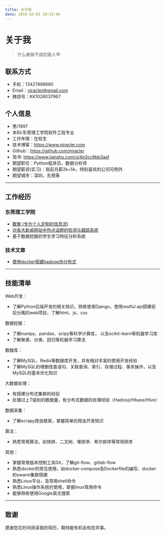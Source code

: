```yaml
---
title: 关于我
date: 2019-03-03 19:53:46
---
```


# 关于我

> 什么都做不成的路人甲

## 联系方式

- 手机：13427498660
- Email：niracler@gmail.com
- 微信号：KK1026037967

## 个人信息

 - 男/1997
 - 本科/东莞理工学院软件工程专业
 - 工作年限：在校生
 - 技术博客：https://www.niracler.com
 - Github：https://github.com/niracler
 - 简书: https://www.jianshu.com/u/4e3cc9bb3aa1
 - 期望职位：Python程序员，数据分析师
 - 期望薪资(实习)：税前月薪2k~5k，特别喜欢的公司可例外
 - 期望城市：深圳，东莞等

---

## 工作经历

### 东莞理工学院

- [数聚 (专为个人定制的信息流)](https://www.jianshu.com/p/e21fe34ced30)
- [对各大新闻网站中热点话题的检测与跟踪系统](https://www.jianshu.com/p/c5d96840dfd4)
- 基于数据挖掘的学生学习特征分析系统

### 技术文章

- [使用docker搭建hadoop伪分布式](https://www.niracler.com/2019/03/29/%E4%BD%BF%E7%94%A8docker%E6%90%AD%E5%BB%BAhadoop%E4%BC%AA%E5%88%86%E5%B8%83%E5%BC%8F/)

---

## 技能清单

Web开发：

- 了解Python后端开发的相关知识，熟练使用Django，使用restful api搭建前后分离的web项目，了解html、js、css

数据挖掘：

- 了解numpy、pandas、scipy等科学计算库， 以及scikit-learn等机器学习库
- 了解聚类、分类、回归等机器学习算法

数据库：

- 了解MySQL、Redis等数据库开发，并有相对丰富的使用开发经验
- 了解MySQL的增删改查语句、关联查询、索引、存储过程、事务操作，以及MySQL的基本优化知识

大数据处理：

- 有搭建分布式集群的经验
- 处理过上T级别的数据量，有分布式数据的处理经验（Hadoop/Hbase/Hive）

数据采集：

- 了解scrapy爬虫框架，掌握简单的爬虫开发知识

算法：

- 熟悉常用算法，如快排、二叉树、堆排序、希尔排序等常用排序

其他：

- 掌握常用版本控制工具Git，了解git-flow、gitlab-flow
- 熟悉docker的常见使用，如docker-compose及Dockerfile的编写、docker的swarm集群搭建
- 熟悉Linux平台，及常用shell命令
- 熟悉Linux操作系统的使用，掌握linux常用命令
- 能够熟练使用Google英文搜索

---

## 致谢

感谢您花时间阅读我的简历，期待能有机会和您共事。
